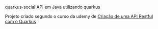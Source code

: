  quarkus-social
API em Java utilizando quarkus


Projeto criado segundo o curso da udemy de [Criação de uma API Restful com o Quarkus](https://www.udemy.com/course/aprenda-quarkus-e-desenvolva-apis-restful-poderosas-em-java/)
